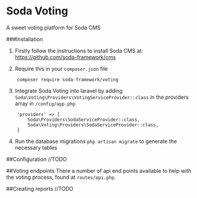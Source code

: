# Soda Voting
A sweet voting platform for Soda CMS

###Installation
1) Firstly follow the instructions to install Soda CMS at:
https://github.com/soda-framework/cms

2) Require this in your `composer.json` file
```
    composer require soda-framework/voting
```

3) Integrate Soda Voting into laravel by adding `Soda\Voting\Providers\VotingServiceProvider::class`
in the providers array in `/config/app.php`
```
    'providers' => [
        Soda\Providers\SodaServiceProvider::class,
        Soda\Voting\Providers\SodaServiceProvider::class,
    ]
```

4) Run the database migrations `php artisan migrate` to generate the necessary tables

##Configuration
//TODO

##Voting endpoints
There a number of api end points available to help with the voting process,
found at `routes/api.php`.

##Creating reports
//TODO